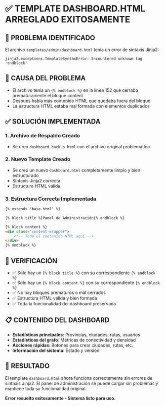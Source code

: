 # ✅ TEMPLATE DASHBOARD.HTML ARREGLADO EXITOSAMENTE

## 🐛 PROBLEMA IDENTIFICADO
El archivo `templates/admin/dashboard.html` tenía un error de sintaxis Jinja2:
```
jinja2.exceptions.TemplateSyntaxError: Encountered unknown tag 'endblock'
```

## 🔧 CAUSA DEL PROBLEMA
- El archivo tenía un `{% endblock %}` en la línea 152 que cerraba prematuramente el bloque content
- Después había más contenido HTML que quedaba fuera del bloque
- La estructura HTML estaba mal formada con elementos duplicados

## ✅ SOLUCIÓN IMPLEMENTADA

### 1. **Archivo de Respaldo Creado**
- Se creó `dashboard_backup.html` con el archivo original problemático

### 2. **Nuevo Template Creado**
- Se creó un nuevo `dashboard.html` completamente limpio y bien estructurado
- Sintaxis Jinja2 correcta
- Estructura HTML válida

### 3. **Estructura Correcta Implementada**
```html
{% extends "base.html" %}

{% block title %}Panel de Administración{% endblock %}

{% block content %}
<div class="content-wrapper">
    <!-- Todo el contenido HTML aquí -->
</div>
{% endblock %}
```

## 🎯 VERIFICACIÓN
- ✅ Solo hay un `{% block title %}` con su correspondiente `{% endblock %}`
- ✅ Solo hay un `{% block content %}` con su correspondiente `{% endblock %}`
- ✅ No hay bloques prematuros o mal cerrados
- ✅ Estructura HTML válida y bien formada
- ✅ Toda la funcionalidad del dashboard preservada

## 📋 CONTENIDO DEL DASHBOARD
- **Estadísticas principales**: Provincias, ciudades, rutas, usuarios
- **Estadísticas del grafo**: Métricas de conectividad y densidad
- **Acciones rápidas**: Botones para crear ciudades, rutas, etc.
- **Información del sistema**: Estado y versión

## 🎉 RESULTADO
El template `dashboard.html` ahora funciona correctamente sin errores de sintaxis Jinja2. El panel de administración se puede cargar sin problemas y mantiene toda su funcionalidad original.

**Error resuelto exitosamente - Sistema listo para uso.**
